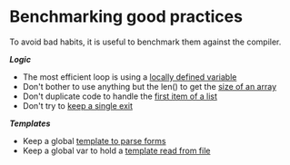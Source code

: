 # Benchmarking good practices

To avoid bad habits, it is useful to benchmark them against the compiler.

***Logic***
- The most efficient loop is using a [locally defined variable](./src/forloops/README.md)
- Don't bother to use anything but the len() to get the [size of an array](./src/lenarray/README.md)
- Don't duplicate code to handle the [first item of a list](./src/firstitem/README.md)
- Don't try to [keep a single exit](./src/singleexit/README.md)

***Templates***
- Keep a global [template to parse forms](src/formparse/README.md)
- Keep a global var to hold a [template read from file](src/tmplfile/README.md)
 
 
 